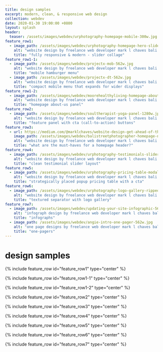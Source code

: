 ```yaml
---
title: design samples
excerpt: modern, clean, & responsive web design 
collection: webdev
date: 2020-01-30 19:00:00 +0800
layout: splash
header:
  teaser: /assets/images/webdev/urphotography-homepage-mobile-300w.jpg
feature_row1:
  - image_path: /assets/images/webdev/urphotography-homepage-hero-slider-yoga-1280w.jpg
    alt: "website design by freelance web developer mark l chaves bali indonesia"
    title: "fully responsive & modern - slider collage"
feature_row1-1:
  - image_path: /assets/images/webdev/projectx-mob-562w.jpg
    alt: "website design by freelance web developer mark l chaves bali indonesia"
    title: "mobile hamburger menu"
  - image_path: /assets/images/webdev/projectx-dt-562w.jpg
    alt: "website design by freelance web developer mark l chaves bali indonesia"
    title: "compact mobile menu that expands for wider displays"
feature_row1-2:
  - image_path: /assets/images/webdev/moorehealthyliving-homepage-about-panel-1280w.jpg
    alt: "website design by freelance web developer mark l chaves bali indonesia"
    title: "homepage about-us panel"
feature_row2:
  - image_path: /assets/images/webdev/soultherapist-yoga-panel-1280w.jpg
    alt: "website design by freelance web developer mark l chaves bali indonesia"
    title: "feature panel with cta (call-to-action) buttons"
feature_row3:
  - url: https://medium.com/@marklchaves/website-design-get-ahead-of-the-curve-with-your-header-31cc29e3f833
    image_path: /assets/images/webdev/balistreetphotographer-homepage-new-logo-1280w.jpg
    alt: "website design by freelance web developer mark l chaves bali indonesia"
    title: "what are the must-haves for a homepage header?"
feature_row4:
  - image_path: /assets/images/webdev/urphotography-testimonials-slider-1280w.jpg
    alt: "website design by freelance web developer mark l chaves bali indonesia"
    title: "clean testimonial slider layout"
feature_row5:
  - image_path: /assets/images/webdev/urphotography-pricing-table-modal-1280w.jpg
    alt: "website design by freelance web developer mark l chaves bali indonesia"
    title: "strategically placed popup pricing table with a cta"
feature_row6:
  - image_path: /assets/images/webdev/urphotography-logo-gallery-ripped-paper-1280w.jpg
    alt: "website design by freelance web developer mark l chaves bali indonesia"
    title: "textured separator with logo gallery"
feature_row7:
  - image_path: /assets/images/webdev/updating-your-site-infographic-562w.jpg
    alt: "infograph design by freelance web developer mark l chaves bali indonesia"
    title: "infographs"
  - image_path: /assets/images/webdev/angie-intro-one-pager-562w.jpg
    alt: "one page designs by freelance web developer mark l chaves bali indonesia"
    title: "one-pagers"
---
```

# design samples

{% include feature_row id="feature_row1" type="center" %}

{% include feature_row id="feature_row1-1" type="center" %}

{% include feature_row id="feature_row1-2" type="center" %}

{% include feature_row id="feature_row2" type="center" %}

{% include feature_row id="feature_row3" type="center" %}

{% include feature_row id="feature_row4" type="center" %}

{% include feature_row id="feature_row5" type="center" %}

{% include feature_row id="feature_row6" type="center" %}

{% include feature_row id="feature_row7" type="center" %}